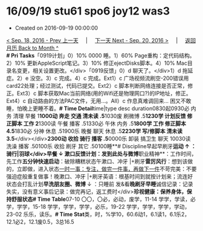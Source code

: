 # 16/09/19 stu61 spo6 joy12 was3

* Created on 2016-09-19 00:00:00

[&lt; Sep. 18, 2016 - Prev 上一天](d18.md)     \|     [下一天 Next - Sep. 20, 2016 &gt;](d20.md)     \|     [返回月历 Back to Month ^](index.md)   
**\# Pri Tasks**「0919计划」0）10% 0000 睡。1）60% Page重构：定代码结构。2）10% 更新AppleScript笔记。3）10% 修正ejectDisks脚本。4）10% Mac目录名变更，相关设置更改。&lt;/div&gt;「0919反馈」0）d 聊天了。&lt;/div&gt;1）d 拖延症。2）e 没空。3）c 完成。4）c 完成。Ext1）c 广场视频流刷空-200错误用card22处理；经过测试，代码已提交。Ext2）c 脚本判断网络连接是否正常，修正。Ext3）c 脚本获取Mac当前网络\(用的Wifi还是物理网口?\)的IP地址，修正。Ext4）c 自动路由的方法PAC文件，无用…。All）c 作息真难调回来… 困又不敢睡，怕晚上更睡不着。**\# Time Detail**time\|type desc duration0830起0930必 内务 清理 早餐 1**1000动 奔走 交通 清未读 .5**1030废 刷微博 .5**1230学 计划反馈 修正脚本 工作 2**1300读 午餐 播客 .51330必 午休 内务 .5**1800学 工作 修正脚本 4.5**1830必 分神 休息 .51900乐 晚餐 聊天 休息 .5**2230学 写/修脚本 清未读 3.5**&lt;/div&gt;&lt;/div&gt;**2300动 收拾 骑行 播客 .5**0000乐 卸装 搞卫生 聊天 10030读 洗澡 播客 .50100乐 收拾 刷牙 其它 .50100睡**\# Discipline早起早刷牙**运动 ↑ ：骑行\|羽球&lt;/div&gt;早餐 ↓ 漱口反馈计划：发到此处与微博**职业精神**：工作时间，先工作**五分钟快速启动**：破除糟糕状态午漱口、冲牙 \|+刷牙**雷厉风行**：想到该做的，立即做，进入状态[一时一事：专注，做完一件事，再做下一件](d19.md)不苛完美：不要强迫症般重复做事！晚漱口、冲牙 \|+刷牙英语：根基时间到就按计划来；流连好状态会打乱计划**早洗朋友圈、微博** ↓ ：只睡前 发&看**晚刷牙早睡**诚信记录：记录失实，没有意义事后记录：做完再记，返工费时&lt;/div&gt;**珍视健康：保养身体，保持舒服状态\# Time Table**07-10 〇〇，〇必，必动，废学，11-14 学学，学读，必学，学学，15-18 学学，学学，学学，必乐，19-22 学学，学学，学学，学动，23-02 乐乐，读乐。**\# Time Stat**类，时，%学10，60.6动1，6.1读1，6.1乐2，12.1必2，12.1废0.5，3总16.5

